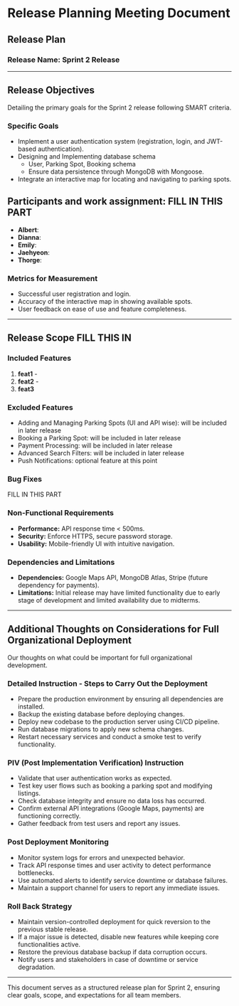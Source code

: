 # **Release Planning Meeting Document**

## **Release Plan**

### **Release Name:** Sprint 2 Release

---

## **Release Objectives**
Detailing the primary goals for the Sprint 2 release following SMART criteria.

### **Specific Goals**
- Implement a user authentication system (registration, login, and JWT-based authentication).
- Designing and Implementing database schema
  - User, Parking Spot, Booking schema
  - Ensure data persistence through MongoDB with Mongoose.
- Integrate an interactive map for locating and navigating to parking spots.
  
## Participants and work assignment: FILL IN THIS PART
- **Albert**:
- **Dianna**:
- **Emily**:
- **Jaehyeon**: 
- **Thorge**: 
  
### **Metrics for Measurement**
- Successful user registration and login.
- Accuracy of the interactive map in showing available spots.
- User feedback on ease of use and feature completeness.

---

## **Release Scope** FILL THIS IN
### **Included Features**
1. **feat1** - 
2. **feat2** - 
3. **feat3**

### **Excluded Features**
- Adding and Managing Parking Spots (UI and API wise): will be included in later release
- Booking a Parking Spot: will be included in later release
- Payment Processing: will be included in later release
- Advanced Search Filters: will be included in later release
- Push Notifications: optional feature at this point

### **Bug Fixes**
FILL IN THIS PART

### **Non-Functional Requirements**
- **Performance:** API response time < 500ms.
- **Security:** Enforce HTTPS, secure password storage.
- **Usability:** Mobile-friendly UI with intuitive navigation.

### **Dependencies and Limitations**
- **Dependencies:** Google Maps API, MongoDB Atlas, Stripe (future dependency for payments).
- **Limitations:** Initial release may have limited functionality due to early stage of development and limited availability due to midterms.

---

## **Additional Thoughts on Considerations for Full Organizational Deployment**
Our thoughts on what could be important for full organizational development.

### **Detailed Instruction - Steps to Carry Out the Deployment**
- Prepare the production environment by ensuring all dependencies are installed.
- Backup the existing database before deploying changes.
- Deploy new codebase to the production server using CI/CD pipeline.
- Run database migrations to apply new schema changes.
- Restart necessary services and conduct a smoke test to verify functionality.

### **PIV (Post Implementation Verification) Instruction**
- Validate that user authentication works as expected.
- Test key user flows such as booking a parking spot and modifying listings.
- Check database integrity and ensure no data loss has occurred.
- Confirm external API integrations (Google Maps, payments) are functioning correctly.
- Gather feedback from test users and report any issues.

### **Post Deployment Monitoring**
- Monitor system logs for errors and unexpected behavior.
- Track API response times and user activity to detect performance bottlenecks.
- Use automated alerts to identify service downtime or database failures.
- Maintain a support channel for users to report any immediate issues.

### **Roll Back Strategy**
- Maintain version-controlled deployment for quick reversion to the previous stable release.
- If a major issue is detected, disable new features while keeping core functionalities active.
- Restore the previous database backup if data corruption occurs.
- Notify users and stakeholders in case of downtime or service degradation.

---

This document serves as a structured release plan for Sprint 2, ensuring clear goals, scope, and expectations for all team members.



